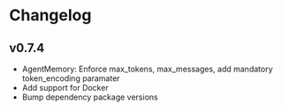 # Changelog

## v0.7.4

* AgentMemory: Enforce max_tokens, max_messages, add mandatory token_encoding paramater
* Add support for Docker
* Bump dependency package versions
